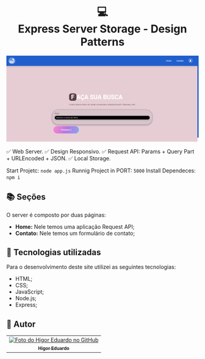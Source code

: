 <h1 align="center">
  💻<br>Express Server Storage - Design Patterns
</h1>
<img src="./img/express-server-cover.png" alt="Cover projeto">

✅ Web Server.
✅ Design Responsivo.
✅ Request API: Params + Query Part + URLEncoded + JSON.
✅ Local Storage.

Start Projetc: `node app.js`
Runnig Project in PORT: `5000`
Install Dependeces: `npm i`

## 📚 Seções

O server é composto por duas páginas:

- **Home:** Nele temos uma aplicação Request API;
- **Contato:** Nele temos um formulário de contato;

## 💼 Tecnologias utilizadas

Para o desenvolvimento deste site utilizei as seguintes tecnologias:

- HTML;
- CSS;
- JavaScript;
- Node.js;
- Express;

<h2>🦄 Autor</h2>

<table>
  <tr>
    <td align="center">
      <a href="https://github.com/bhigoreduardo">
        <img src="https://avatars.githubusercontent.com/u/96431991?v=4" width="100px;" alt="Foto do Higor Eduardo no GitHub"/><br>
        <sub>
          <b>Higor Eduardo</b>
        </sub>
      </a>
    </td>
  </tr>
</table>
